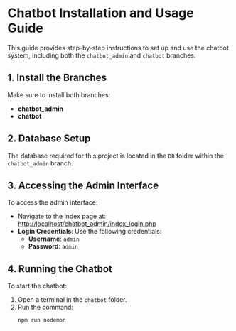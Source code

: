 # Chatbot Installation and Usage Guide

This guide provides step-by-step instructions to set up and use the chatbot system, including both the `chatbot_admin` and `chatbot` branches.

## 1. Install the Branches

Make sure to install both branches:

- **chatbot_admin**
- **chatbot**

## 2. Database Setup

The database required for this project is located in the `DB` folder within the `chatbot_admin` branch. 

## 3. Accessing the Admin Interface

To access the admin interface:

- Navigate to the index page at: [http://localhost/chatbot_admin/index_login.php](http://localhost/chatbot_admin/index_login.php)
- **Login Credentials**: Use the following credentials:
  - **Username**: `admin`
  - **Password**: `admin`

## 4. Running the Chatbot

To start the chatbot:

1. Open a terminal in the `chatbot` folder.
2. Run the command:
   ```bash
   npm run nodemon
